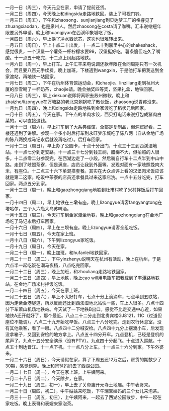 一月一日（周三），今天元旦在家，申请了提前还贷。</br>
一月二日（周四），今天晚上和dingsida走路地铁回。装上了可视门铃。</br>
一月三日（周五），下午和zhaosong、sunjianjiang到贝达梦工厂的格睿见了zhuangxiaodan，也是泉州人。然后zhaosong在costa请了咖啡。汇丰说缩短年限要另外申请。晚上和huangjiyan在西溪印象城吃了饭。</br>
一月四日（周六），早上换了净水器滤芯，这次也很难转出来。</br>
一月五日（周日），早上十点二十出发，十一点二十到嘉里中心的shakeshack，感觉很贵，一个汉堡一个薯条一杯柠檬水要99，汉堡挺好吃，薯条脆但吃久了嘴酸。十一点五十吃完，十二点上凤起路地铁。</br>
一月六日（周一），早上打车。上午汇丰来电说调还款年限在合同周期只有一次机会，而且要八百元手续费。晚上加班。下楼遇到wangxin，于是他打车把我送到金家渡站，再地铁一站回家。</br>
一月七日（周二），下午在杭州体育馆运动会，和chaojie、linziliang走到杭州大厦的奈雪喝了一杯奶茶，chaojie请。晚会抽奖四等奖，坚果礼盒，地铁回家。</br>
一月八日（周三），早上xiekuan说即将离职去苏州微软，晚上和zhaizhe/lizongyue在万塘路的老北京涮锅吃了散伙饭，zhaosong说胃疼没来。</br>
一月九日（周四），晚上和dingsida走路地铁到金家渡吃了稻状元后回家。</br>
一月十日（周五），今天在家。下午点的羊肉水饺，西贝打电话来说打包成猪肉白菜的，可以直接退钱。</br>
一月十一日（周六），早上打车到了大系典藏馆，全部是复制品，但洞窟好看，二楼还遇到了讲解。参观一个多小时后打车到永旺梦乐城吃了陈八两（自从金地广场的陈八两换成马记永后就没再吃过）。后打车回家。</br>
一月十二日（周日），早上办了公园卡，十点十分出门，十点三十三到西溪湿地站。十一点七分到定安路。十一点三十七分到钱王祠，腊梅不大，但拍照的人很多。十二点零二分参观完，在西湖边走了一小段。然后骑自行车十二点半到中山中路。走到了岐照茶寮，但是满座，店员让我到外面等。发现对面有一家岐照挽肉大米，有座位。十二点三十六下单混搭套餐。其实在大众点评上看的汉堡肉米饭应该就是第二这家。吃饭中茶寮的店员还拿餐具过来这家店洗。一点十五分吃完，打车回家。两点五分到家。</br>
一月十三日（周一），晚上和gaozhongqiang地铁到杜甫村吃了米村拌饭后打车回家。</br>
一月十四日（周二），早上地铁在三墩有座。晚上lizongyue请客fangyangtong在塔哈尔，三个人六瓶大乌苏啤酒。</br>
一月十五日（周三），今天打车到金家渡坐地铁，晚上和gaozhongqiang在金地广场吃了马记永后打车回家。</br>
一月十六日（周四），早上在三坝有座。晚上lizongyue请客全组吃饭。</br>
一月十七日（周五），今天在家上班。</br>
一月十八日（周六），下午到lizongyue家吃饭。</br>
一月十九日（周日），今天在家。</br>
一月二十日（周一），晚上加班，和hufanlei地铁回家。</br>
一月二十一日（周二），下午yinzhenyu说明天在杭州有活动，晚上在杭州，于是六点半一起吃饭在潮马夜档，八点吃完回家。</br>
一月二十二日（周三），晚上加班，和zhouliang走路地铁回家。</br>
一月二十三日（周四），早上地铁，晚上cao will用电瓶车把我载到了丰潭路地铁站。在金地广场米村拌饭吃饭。</br>
一月二十四日（周五），今天在家上班。</br>
一月二十五日（周六），早上不太好打车，七点十分上滴滴车，七点半到五联站，因为走紫金港隧道，所以反而还比到西溪湿地北站快一些，车上人很多。八点十四分下车萧山机场地铁站。今天试了一下地铁B出口。感觉不比走交通中心近，如果地铁A还开就好了，那个最近。八点二十二分走到北贵宾楼GJ8121，11C（过道但座位不能调）。八点二十九开始吃早饭。八点三十八分吃完。走到农行休息室，没有其他乘客，看了一眼。八点四十二分喊安检。八点四十九分上摆渡小车，后发现没拿箱子，又回到安检的地方拿上。八点五十四分开车。九点登机，已经是登机的尾声了。九点十五分安全演示（没有PTV）。九点四十分起飞。十点进入巡航。十点五十到达晋江。十一点下机。十一点八分上车。十一点三十六分到家。下午外婆来。</br>
一月二十六日（周日），今天请假在家，算了下周五还12万之后，房贷的期数少了30期，感觉划算。晚上和爸爸妈妈去了西湖公园。</br>
一月二十七日（周一），今天在家上班。上午姨阿来。</br>
一月二十八日（周二），今天除夕，在家。</br>
一月二十九日（周三，初一），早上去了关帝庙开元寺土地庙。中午表哥来。</br>
一月三十日（周四，初二），中午姑姑来吃饭，下午瑞宝姨妈的三个女儿来泡茶。</br>
一月三十一日（周五，初三），上午姨阿来，一起去了西湖公园散步，中午一起在家吃饭。晚上表哥和表嫂来家泡茶。</br>
